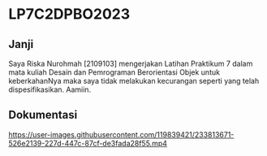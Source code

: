 # LP7C2DPBO2023

## Janji
Saya Riska Nurohmah [2109103] mengerjakan Latihan Praktikum 7 dalam mata kuliah Desain dan Pemrograman Berorientasi Objek untuk keberkahanNya maka saya tidak melakukan kecurangan seperti yang telah dispesifikasikan. Aamiin.

## Dokumentasi
https://user-images.githubusercontent.com/119839421/233813671-526e2139-227d-447c-87cf-de3fada28f55.mp4

